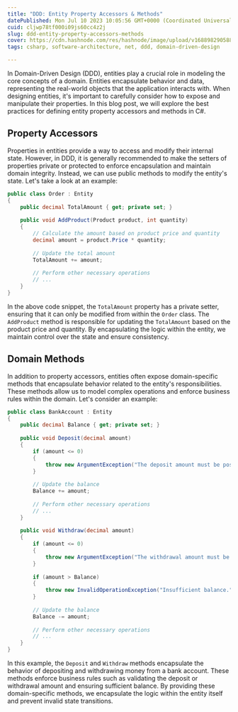 ```yaml
---
title: "DDD: Entity Property Accessors & Methods"
datePublished: Mon Jul 10 2023 10:05:56 GMT+0000 (Coordinated Universal Time)
cuid: cljwp78tf000i09js60cc4z2j
slug: ddd-entity-property-accessors-methods
cover: https://cdn.hashnode.com/res/hashnode/image/upload/v1688982905888/8d6ea0ef-d7c4-434b-b6e6-491ecb9a7520.webp
tags: csharp, software-architecture, net, ddd, domain-driven-design

---
```


In Domain-Driven Design (DDD), entities play a crucial role in modeling the core concepts of a domain. Entities encapsulate behavior and data, representing the real-world objects that the application interacts with. When designing entities, it's important to carefully consider how to expose and manipulate their properties. In this blog post, we will explore the best practices for defining entity property accessors and methods in C#.

## **Property Accessors**

Properties in entities provide a way to access and modify their internal state. However, in DDD, it is generally recommended to make the setters of properties private or protected to enforce encapsulation and maintain domain integrity. Instead, we can use public methods to modify the entity's state. Let's take a look at an example:

```csharp
public class Order : Entity
{
    public decimal TotalAmount { get; private set; }
    
    public void AddProduct(Product product, int quantity)
    {
        // Calculate the amount based on product price and quantity
        decimal amount = product.Price * quantity;
        
        // Update the total amount
        TotalAmount += amount;
        
        // Perform other necessary operations
        // ...
    }
}
```

In the above code snippet, the `TotalAmount` property has a private setter, ensuring that it can only be modified from within the `Order` class. The `AddProduct` method is responsible for updating the `TotalAmount` based on the product price and quantity. By encapsulating the logic within the entity, we maintain control over the state and ensure consistency.

## **Domain Methods**

In addition to property accessors, entities often expose domain-specific methods that encapsulate behavior related to the entity's responsibilities. These methods allow us to model complex operations and enforce business rules within the domain. Let's consider an example:

```csharp
public class BankAccount : Entity
{
    public decimal Balance { get; private set; }
    
    public void Deposit(decimal amount)
    {
        if (amount <= 0)
        {
            throw new ArgumentException("The deposit amount must be positive.");
        }
        
        // Update the balance
        Balance += amount;
        
        // Perform other necessary operations
        // ...
    }
    
    public void Withdraw(decimal amount)
    {
        if (amount <= 0)
        {
            throw new ArgumentException("The withdrawal amount must be positive.");
        }
        
        if (amount > Balance)
        {
            throw new InvalidOperationException("Insufficient balance.");
        }
        
        // Update the balance
        Balance -= amount;
        
        // Perform other necessary operations
        // ...
    }
}
```

In this example, the `Deposit` and `Withdraw` methods encapsulate the behavior of depositing and withdrawing money from a bank account. These methods enforce business rules such as validating the deposit or withdrawal amount and ensuring sufficient balance. By providing these domain-specific methods, we encapsulate the logic within the entity itself and prevent invalid state transitions.